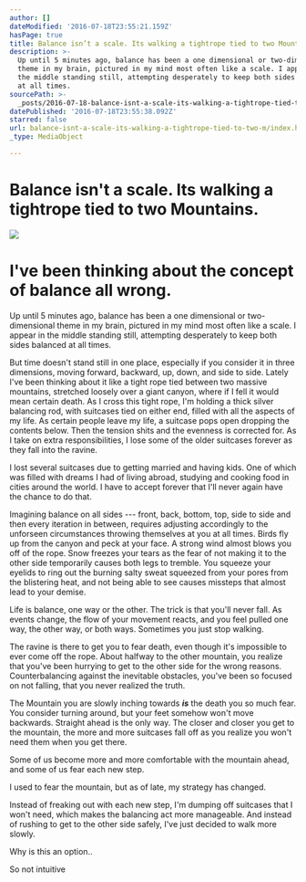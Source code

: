 ```yaml
---
author: []
dateModified: '2016-07-18T23:55:21.159Z'
hasPage: true
title: Balance isn’t a scale. Its walking a tightrope tied to two Mountains.
description: >-
  Up until 5 minutes ago, balance has been a one dimensional or two-dimensional
  theme in my brain, pictured in my mind most often like a scale. I appear in
  the middle standing still, attempting desperately to keep both sides balanced
  at all times.
sourcePath: >-
  _posts/2016-07-18-balance-isnt-a-scale-its-walking-a-tightrope-tied-to-two-m.md
datePublished: '2016-07-18T23:55:38.092Z'
starred: false
url: balance-isnt-a-scale-its-walking-a-tightrope-tied-to-two-m/index.html
_type: MediaObject

---
```

# **Balance isn't a scale. Its walking a tightrope tied to two Mountains.**
![](https://s3-us-west-2.amazonaws.com/the-grid-img/p/12f418b214132fcb75176e0d35614cec376f2186.jpg)

# I've been thinking about the concept of balance all wrong.

Up until 5 minutes ago, balance has been a one dimensional or two-dimensional theme in my brain, pictured in my mind most often like a scale. I appear in the middle standing still, attempting desperately to keep both sides balanced at all times.

But time doesn't stand still in one place, especially if you consider it in three dimensions, moving forward, backward, up, down, and side to side. Lately I've been thinking about it like a tight rope tied between two massive mountains, stretched loosely over a giant canyon, where if I fell it would mean certain death. As I cross this tight rope, I'm holding a thick silver balancing rod, with suitcases tied on either end, filled with all the aspects of my life. As certain people leave my life, a suitcase pops open dropping the contents below. Then the tension shits and the evenness is corrected for. As I take on extra responsibilities, I lose some of the older suitcases forever as they fall into the ravine.

I lost several suitcases due to getting married and having kids. One of which was filled with dreams I had of living abroad, studying and cooking food in cities around the world. I have to accept forever that I'll never again have the chance to do that.

Imagining balance on all sides --- front, back, bottom, top, side to side and then every iteration in between, requires adjusting accordingly to the unforseen circumstances throwing themselves at you at all times. Birds fly up from the canyon and peck at your face. A strong wind almost blows you off of the rope. Snow freezes your tears as the fear of not making it to the other side temporarily causes both legs to tremble. You squeeze your eyelids to ring out the burning salty sweat squeezed from your pores from the blistering heat, and not being able to see causes missteps that almost lead to your demise.

Life is balance, one way or the other. The trick is that you'll never fall. As events change, the flow of your movement reacts, and you feel pulled one way, the other way, or both ways. Sometimes you just stop walking.

The ravine is there to get you to fear death, even though it's impossible to ever come off the rope. About halfway to the other mountain, you realize that you've been hurrying to get to the other side for the wrong reasons. Counterbalancing against the inevitable obstacles, you've been so focused on not falling, that you never realized the truth.

The Mountain you are slowly inching towards _**is**_ the death you so much fear. You consider turning around, but your feet somehow won't move backwards. Straight ahead is the only way. The closer and closer you get to the mountain, the more and more suitcases fall off as you realize you won't need them when you get there.

Some of us become more and more comfortable with the mountain ahead, and some of us fear each new step.

I used to fear the mountain, but as of late, my strategy has changed.

Instead of freaking out with each new step, I'm dumping off suitcases that I won't need, which makes the balancing act more manageable. And instead of rushing to get to the other side safely, I've just decided to walk more slowly.

Why is this an option.. 

So not intuitive